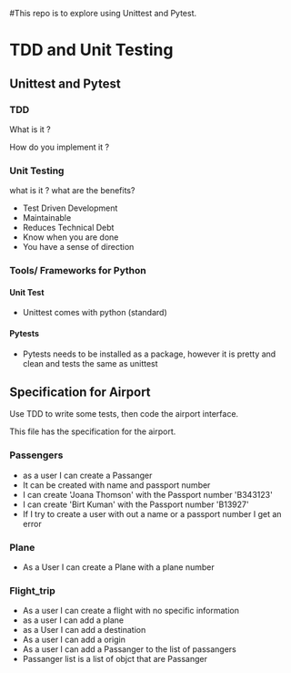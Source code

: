 #This repo is to explore using Unittest and Pytest.
# TDD and Unit Testing 
## Unittest and Pytest 

### TDD
What is it ?

How do you implement it ?

### Unit Testing 
what is it ? what are the benefits?

- Test Driven Development 
- Maintainable 
- Reduces Technical Debt 
- Know when you are done
- You have a sense of direction 

### Tools/ Frameworks for Python 

#### Unit Test
- Unittest comes with python (standard)

#### Pytests
- Pytests needs to be installed as a package, however it is pretty and clean and tests the same as unittest



## Specification for Airport
Use TDD to write some tests, then code the airport interface.

This file has the specification for the airport.
### Passengers
- as a user I can create a Passanger
- It can be created with name and passport number
- I can create 'Joana Thomson' with the Passport number 'B343123'
- I can create 'Birt Kuman' with the Passport number 'B13927'
- If I try to create a user with out a name or a passport number I get an error

### Plane
- As a User I can create a Plane with a plane number

### Flight_trip
- As a user I can create a flight with no specific information
- as a user I can add a plane
- as a User I can add a destination
- As a user I can add a origin
- As a user I can add a Passanger to the list of passangers
- Passanger list is a list of objct that are Passanger